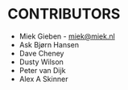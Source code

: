 # CONTRIBUTORS

* Miek Gieben - miek@miek.nl
* Ask Bjørn Hansen
* Dave Cheney
* Dusty Wilson
* Peter van Dijk
* Alex A Skinner
